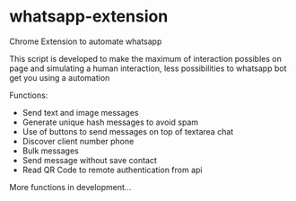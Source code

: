 # whatsapp-extension
Chrome Extension to automate whatsapp

This script is developed to make the maximum of interaction possibles on page and simulating a human interaction, less possibilities to whatsapp bot get you using a automation


Functions:

- Send text and image messages
- Generate unique hash messages to avoid spam
- Use of buttons to send messages on top of textarea chat
- Discover client number phone
- Bulk messages
- Send message without save contact
- Read QR Code to remote authentication from api

More functions in development...

